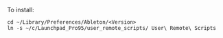 To install:

```
cd ~/Library/Preferences/Ableton/<Version>
ln -s ~/c/Launchpad_Pro95/user_remote_scripts/ User\ Remote\ Scripts
```
